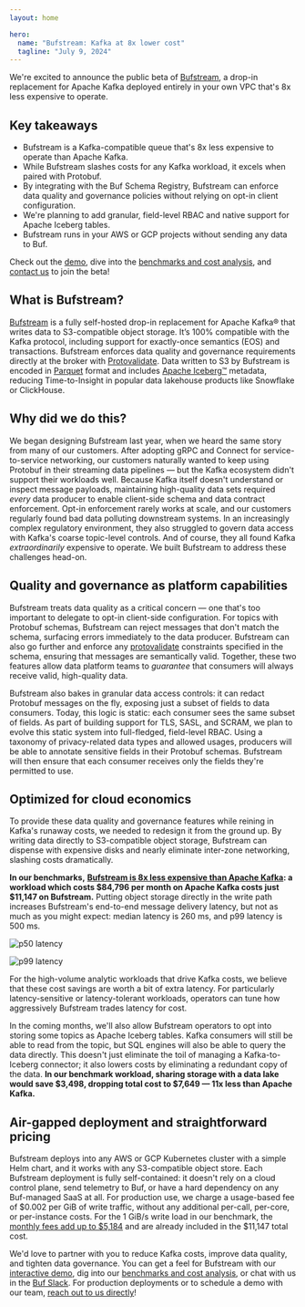 ```yaml
---
layout: home

hero:
  name: "Bufstream: Kafka at 8x lower cost"
  tagline: "July 9, 2024"
---
```


We're excited to announce the public beta of [Bufstream](https://buf.build/product/bufstream), a drop-in replacement for Apache Kafka deployed entirely in your own VPC that's 8x less expensive to operate.

## Key takeaways

- Bufstream is a Kafka-compatible queue that's 8x less expensive to operate than Apache Kafka.
- While Bufstream slashes costs for any Kafka workload, it excels when paired with Protobuf.
- By integrating with the Buf Schema Registry, Bufstream can enforce data quality and governance policies without relying on opt-in client configuration.
- We're planning to add granular, field-level RBAC and native support for Apache Iceberg tables.
- Bufstream runs in your AWS or GCP projects without sending any data to Buf.

Check out the [demo](/docs/bufstream/quickstart/index.md), dive into the [benchmarks and cost analysis](/docs/bufstream/cost/index.md), and [contact us](https://buf.build/contact-us) to join the beta!

## What is Bufstream?

[Bufstream](https://buf.build/product/bufstream) is a fully self-hosted drop-in replacement for Apache Kafka® that writes data to S3-compatible object storage. It’s 100% compatible with the Kafka protocol, including support for exactly-once semantics (EOS) and transactions. Bufstream enforces data quality and governance requirements directly at the broker with [Protovalidate](https://github.com/bufbuild/protovalidate). Data written to S3 by Bufstream is encoded in [Parquet](https://parquet.apache.org/) format and includes [Apache Iceberg™](https://iceberg.apache.org/) metadata, reducing Time-to-Insight in popular data lakehouse products like Snowflake or ClickHouse.

## Why did we do this?

We began designing Bufstream last year, when we heard the same story from many of our customers. After adopting gRPC and Connect for service-to-service networking, our customers naturally wanted to keep using Protobuf in their streaming data pipelines — but the Kafka ecosystem didn't support their workloads well. Because Kafka itself doesn't understand or inspect message payloads, maintaining high-quality data sets required _every_ data producer to enable client-side schema and data contract enforcement. Opt-in enforcement rarely works at scale, and our customers regularly found bad data polluting downstream systems. In an increasingly complex regulatory environment, they also struggled to govern data access with Kafka's coarse topic-level controls. And of course, they all found Kafka _extraordinarily_ expensive to operate. We built Bufstream to address these challenges head-on.

## Quality and governance as platform capabilities

Bufstream treats data quality as a critical concern — one that's too important to delegate to opt-in client-side configuration. For topics with Protobuf schemas, Bufstream can reject messages that don't match the schema, surfacing errors immediately to the data producer. Bufstream can also go further and enforce any [protovalidate](https://github.com/bufbuild/protovalidate) constraints specified in the schema, ensuring that messages are semantically valid. Together, these two features allow data platform teams to _guarantee_ that consumers will always receive valid, high-quality data.

Bufstream also bakes in granular data access controls: it can redact Protobuf messages on the fly, exposing just a subset of fields to data consumers. Today, this logic is static: each consumer sees the same subset of fields. As part of building support for TLS, SASL, and SCRAM, we plan to evolve this static system into full-fledged, field-level RBAC. Using a taxonomy of privacy-related data types and allowed usages, producers will be able to annotate sensitive fields in their Protobuf schemas. Bufstream will then ensure that each consumer receives only the fields they're permitted to use.

## Optimized for cloud economics

To provide these data quality and governance features while reining in Kafka's runaway costs, we needed to redesign it from the ground up. By writing data directly to S3-compatible object storage, Bufstream can dispense with expensive disks and nearly eliminate inter-zone networking, slashing costs dramatically.

**In our benchmarks,** [**Bufstream is 8x less expensive than Apache Kafka**](/docs/bufstream/cost/index.md)**: a workload which costs $84,796 per month on Apache Kafka costs just $11,147 on Bufstream.** Putting object storage directly in the write path increases Bufstream's end-to-end message delivery latency, but not as much as you might expect: median latency is 260 ms, and p99 latency is 500 ms.

![p50 latency](https://cdn.prod.website-files.com/6723e92f5d187330e4da8144/6746705f5466e6aed0527133_latency-p50.png)

![p99 latency](https://cdn.prod.website-files.com/6723e92f5d187330e4da8144/6746705fbb4287658cfd2b63_latency-p99.png)

For the high-volume analytic workloads that drive Kafka costs, we believe that these cost savings are worth a bit of extra latency. For particularly latency-sensitive or latency-tolerant workloads, operators can tune how aggressively Bufstream trades latency for cost.

In the coming months, we'll also allow Bufstream operators to opt into storing some topics as Apache Iceberg tables. Kafka consumers will still be able to read from the topic, but SQL engines will also be able to query the data directly. This doesn't just eliminate the toil of managing a Kafka-to-Iceberg connector; it also lowers costs by eliminating a redundant copy of the data. **In our benchmark workload, sharing storage with a data lake would save $3,498, dropping total cost to $7,649 — 11x less than Apache Kafka.**

## Air-gapped deployment and straightforward pricing

Bufstream deploys into any AWS or GCP Kubernetes cluster with a simple Helm chart, and it works with any S3-compatible object store. Each Bufstream deployment is fully self-contained: it doesn't rely on a cloud control plane, send telemetry to Buf, or have a hard dependency on any Buf-managed SaaS at all. For production use, we charge a usage-based fee of $0.002 per GiB of write traffic, without any additional per-call, per-core, or per-instance costs. For the 1 GiB/s write load in our benchmark, the [monthly fees add up to $5,184](/docs/bufstream/cost/index.md#optimized-for-cloud-economics) and are already included in the $11,147 total cost.

We'd love to partner with you to reduce Kafka costs, improve data quality, and tighten data governance. You can get a feel for Bufstream with our [interactive demo](/docs/bufstream/quickstart/index.md), dig into our [benchmarks and cost analysis](/docs/bufstream/cost/index.md), or chat with us in the [Buf Slack](https://buf.build/b/slack). For production deployments or to schedule a demo with our team, [reach out to us directly](https://buf.build/contact-us)!
